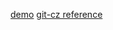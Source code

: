 [demo](https://landyhsiao.github.io/beauty-hub/) 
[git-cz reference](https://israynotarray.com/git/20221115/721294310/)